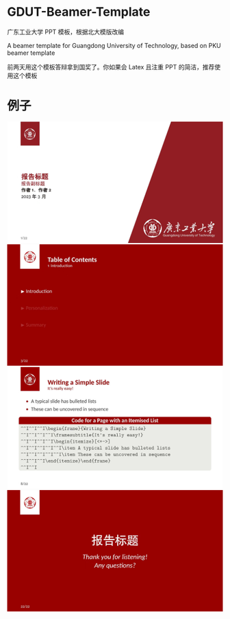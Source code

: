 # GDUT-Beamer-Template
广东工业大学 PPT 模板，根据北大模版改编

A beamer template for Guangdong University of Technology, based on PKU beamer template

前两天用这个模板答辩拿到国奖了。你如果会 Latex 且注重 PPT 的简洁，推荐使用这个模板

# 例子
![image](demo/title_page.jpg)
![image](demo/contents_page.jpg)
![image](demo/content_page.jpg)
![image](demo/end_pag.jpg)
